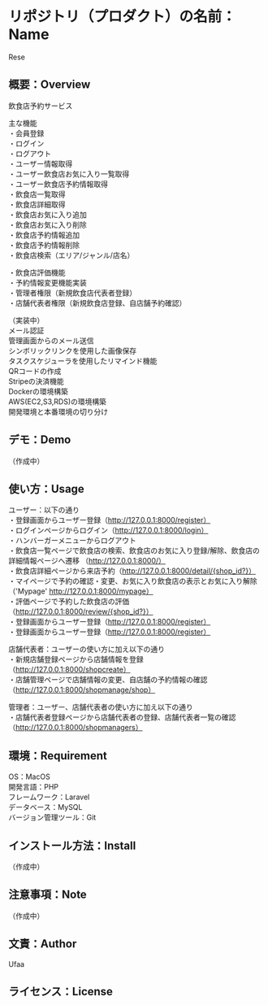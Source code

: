 # リポジトリ（プロダクト）の名前：Name
Rese

## 概要：Overview
飲食店予約サービス  
  
主な機能  
・会員登録  
・ログイン  
・ログアウト  
・ユーザー情報取得  
・ユーザー飲食店お気に入り一覧取得  
・ユーザー飲食店予約情報取得  
・飲食店一覧取得  
・飲食店詳細取得  
・飲食店お気に入り追加  
・飲食店お気に入り削除  
・飲食店予約情報追加  
・飲食店予約情報削除  
・飲食店検索（エリア/ジャンル/店名）  
  
・飲食店評価機能  
・予約情報変更機能実装  
・管理者権限（新規飲食店代表者登録）  
・店舗代表者権限（新規飲食店登録、自店舗予約確認）  
  
（実装中）  
メール認証  
管理画面からのメール送信  
シンボリックリンクを使用した画像保存  
タスクスケジューラを使用したリマインド機能  
QRコードの作成  
Stripeの決済機能  
Dockerの環境構築  
AWS(EC2,S3,RDS)の環境構築  
開発環境と本番環境の切り分け  

## デモ：Demo
（作成中）

## 使い方：Usage
ユーザー：以下の通り  
・登録画面からユーザー登録（http://127.0.0.1:8000/register）    
・ログインページからログイン（http://127.0.0.1:8000/login）  
・ハンバーガーメニューからログアウト  
・飲食店一覧ページで飲食店の検索、飲食店のお気に入り登録/解除、飲食店の詳細情報ページへ遷移 （http://127.0.0.1:8000/）  
・飲食店詳細ページから来店予約（http://127.0.0.1:8000/detail/{shop_id?}）  
・マイページで予約の確認・変更、お気に入り飲食店の表示とお気に入り解除（'Mypage' http://127.0.0.1:8000/mypage）  
・評価ページで予約した飲食店の評価（http://127.0.0.1:8000/review/{shop_id?}）  
・登録画面からユーザー登録（http://127.0.0.1:8000/register）  
・登録画面からユーザー登録（http://127.0.0.1:8000/register）  
  
店舗代表者：ユーザーの使い方に加え以下の通り  
・新規店舗登録ページから店舗情報を登録（http://127.0.0.1:8000/shopcreate）  
・店舗管理ページで店舗情報の変更、自店舗の予約情報の確認（http://127.0.0.1:8000/shopmanage/shop）
  
管理者：ユーザー、店舗代表者の使い方に加え以下の通り  
・店舗代表者登録ページから店舗代表者の登録、店舗代表者一覧の確認（http://127.0.0.1:8000/shopmanagers）  

## 環境：Requirement
OS：MacOS  
開発言語：PHP  
フレームワーク：Laravel  
データベース：MySQL  
バージョン管理ツール：Git  

## インストール方法：Install
（作成中）

## 注意事項：Note
（作成中）

## 文責：Author
Ufaa

## ライセンス：License
